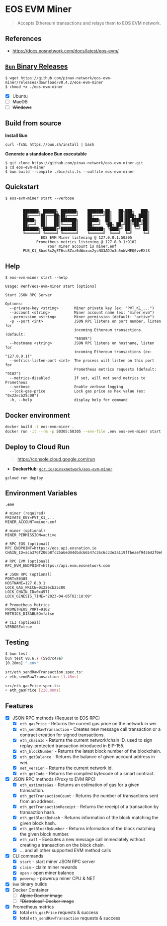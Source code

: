 # EOS EVM Miner

> Accepts Ethereum transactions and relays them to EOS EVM network.

## References

- https://docs.eosnetwork.com/docs/latest/eos-evm/

## [`Bun` Binary Releases](https://github.com/pinax-network/eos-evm-miner/releases)

```
$ wget https://github.com/pinax-network/eos-evm-miner/releases/download/v0.4.2/eos-evm-miner
$ chmod +x ./eos-evm-miner
```

- [x] Ubuntu
- [ ] ~~MacOS~~
- [ ] ~~Windows~~

## Build from source

**Install Bun**
```
curl -fsSL https://bun.sh/install | bash
```

**Generate a standalone Bun executable**
```
$ git clone https://github.com/pinax-network/eos-evm-miner.git
$ cd eos-evm-miner
$ bun build --compile ./bin/cli.ts --outfile eos-evm-miner
```

## Quickstart

```
$ eos-evm-miner start --verbose


        ███████╗ ██████╗ ███████╗    ███████╗██╗   ██╗███╗   ███╗
        ██╔════╝██╔═══██╗██╔════╝    ██╔════╝██║   ██║████╗ ████║
        █████╗  ██║   ██║███████╗    █████╗  ██║   ██║██╔████╔██║
        ██╔══╝  ██║   ██║╚════██║    ██╔══╝  ╚██╗ ██╔╝██║╚██╔╝██║
        ███████╗╚██████╔╝███████║    ███████╗ ╚████╔╝ ██║ ╚═╝ ██║
        ╚══════╝ ╚═════╝ ╚══════╝    ╚══════╝  ╚═══╝  ╚═╝     ╚═╝
                EOS EVM Miner listening @ 127.0.0.1:50305
              Prometheus metrics listening @ 127.0.0.1:9102
                   Your miner account is miner.enf
        PUB_K1_8bxdSx2gET6suSZxz6dWoxux2ysNG3ADJu3n5nWvMEQ6vvRXtS
```

## Help

```
$ eos-evm-miner start --help

Usage: @enf/eos-evm-miner start [options]

Start JSON RPC Server

Options:
  --private-key <string>       Miner private key (ex: "PVT_K1_...")
  --account <string>           Miner account name (ex: "miner.evm")
  --permission <string>        Miner permission (default: "active")
  -p --port <int>              JSON RPC listens on port number, listen for
                               incoming Ethereum transactions. (default:
                               "50305")
  --hostname <string>          JSON RPC listens on hostname, listen for
                               incoming Ethereum transactions (ex: "127.0.0.1)"
  --metrics-listen-port <int>  The process will listen on this port for
                               Prometheus metrics requests (default: "9102")
  --metrics-disabled           If set, will not send metrics to Prometheus
  --verbose                    Enable verbose logging
  --lock-gas-price             Lock gas price as hex value (ex: "0x22ecb25c00")
  -h, --help                   display help for command
```

## Docker environment

```bash
docker build -t eos-evm-miner .
docker run -it --rm -p 50305:50305 --env-file .env eos-evm-miner start
```

## Deploy to Cloud Run

> https://console.cloud.google.com/run

- **DockerHub**: [`gcr.io/pinaxnetwork/eos-evm-miner`](https://hub.docker.com/r/pinaxnetwork/eos-evm-miner)

```
gcloud run deploy
```

## Environment Variables

**`.env`**
```env
# miner (required)
PRIVATE_KEY=PVT_K1_...
MINER_ACCOUNT=miner.enf

# miner (optional)
MINER_PERMISSION=active

# RPC EOS (optional)
RPC_ENDPOINT=https://eos.api.eosnation.io
CHAIN_ID=aca376f206b8fc25a6ed44dbdc66547c36c6c33e3a119ffbeaef943642f0e906

# RPC EVM (optional)
RPC_EVM_ENDPOINT=https://api.evm.eosnetwork.com

# JSON RPC (optional)
PORT=50305
HOSTNAME=127.0.0.1
LOCK_GAS_PRICE=0x22ecb25c00
LOCK_CHAIN_ID=0x4571
LOCK_GENESIS_TIME="2023-04-05T02:18:09"

# Prometheus Metrics
PROMETHEUS_PORT=9102
METRICS_DISABLED=false

# CLI (optional)
VERBOSE=true
```

## Testing

```bash
$ bun test
bun test v0.6.7 (59d7c47e)
[0.28ms] ".env"

src/eth_sendRawTransaction.spec.ts:
✓ eth_sendRawTransaction [1.45ms]

src/eth_gasPrice.spec.ts:
✓ eth_gasPrice [226.88ms]
```

## Features

- [x] JSON RPC methods (Request to EOS RPC)
  - [x] `eth_gasPrice` - Returns the current gas price on the network in wei.
  - [x] `eth_sendRawTransaction` - Creates new message call transaction or a contract creation for signed transactions.
  - [x] `eth_chainId` - Returns the current network/chain ID, used to sign replay-protected transaction introduced in EIP-155.
  - [x] `eth_blockNumber` - Returns the latest block number of the blockchain.
  - [x] `eth_getBalance` - Returns the balance of given account address in wei.
  - [x] `net_version` - Returns the current network id.
  - [x] `eth_getCode` - Returns the compiled bytecode of a smart contract.
- [x] JSON RPC methods (Proxy to EVM RPC)
  - [x] `eth_estimateGas` - Returns an estimation of gas for a given transaction.
  - [x] `eth_getTransactionCount` - Returns the number of transactions sent from an address.
  - [x] `eth_getTransactionReceipt` - Returns the receipt of a transaction by transaction hash.
  - [x] `eth_getBlockByHash` - Returns information of the block matching the given block hash.
  - [x] `eth_getBlockByNumber` - Returns information of the block matching the given block number.
  - [x] `eth_call` - Executes a new message call immediately without creating a transaction on the block chain.
  - [x] ... and all other supported EVM method calls

- [x] CLI commands
  - [x] `start` - start miner JSON RPC server
  - [x] `claim` - claim miner rewards
  - [x] `open` - open miner balance
  - [x] `powerup` - powerup miner CPU & NET
- [x] `Bun` binary builds
- [x] Docker Container
  - [ ] ~~Alpine Docker image~~
  - [ ] ~~"Distroless" Docker image~~
- [x] Prometheus metrics
  - [x] total `eth_gasPrice` requests & success
  - [x] total `eth_sendRawTransaction` requests & success
